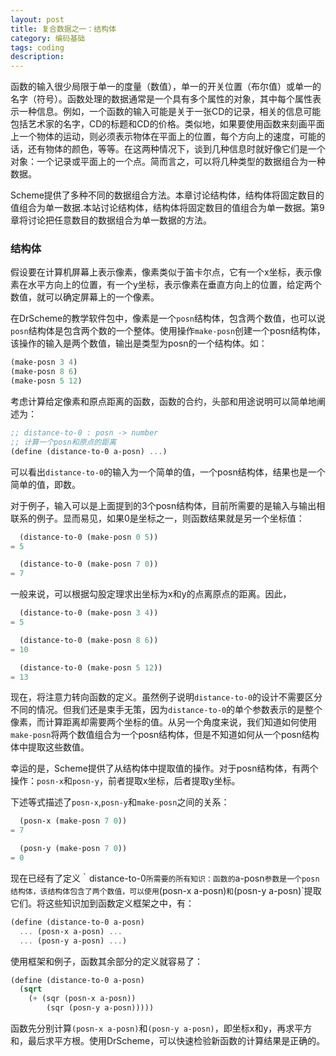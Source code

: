 ```yaml
---
layout: post
title: 复合数据之一：结构体
category: 编码基础
tags: coding
description: 
---
```


函数的输入很少局限于单一的度量（数值），单一的开关位置（布尔值）或单一的名字（符号）。函数处理的数据通常是一个具有多个属性的对象，其中每个属性表示一种信息。例如，一个函数的输入可能是关于一张CD的记录，相关的信息可能包括艺术家的名字，CD的标题和CD的价格。类似地，如果要使用函数来刻画平面上一个物体的运动，则必须表示物体在平面上的位置，每个方向上的速度，可能的话，还有物体的颜色，等等。在这两种情况下，谈到几种信息时就好像它们是一个对象：一个记录或平面上的一个点。简而言之，可以将几种类型的数据组合为一种数据。

Scheme提供了多种不同的数据组合方法。本章讨论结构体，结构体将固定数目的值组合为单一数据.本站讨论结构体，结构体将固定数目的值组合为单一数据。第9章将讨论把任意数目的数据组合为单一数据的方法。

### 结构体

假设要在计算机屏幕上表示像素，像素类似于笛卡尔点，它有一个x坐标，表示像素在水平方向上的位置，有一个y坐标，表示像素在垂直方向上的位置，给定两个数值，就可以确定屏幕上的一个像素。

在DrScheme的教学软件包中，像素是一个`posn`结构体，包含两个数值，也可以说`posn`结构体是包含两个数的一个整体。使用操作`make-posn`创建一个posn结构体，该操作的输入是两个数值，输出是类型为posn的一个结构体。如：

```Scheme
(make-posn 3 4)
(make-posn 8 6)
(make-posn 5 12)
```
考虑计算给定像素和原点距离的函数，函数的合约，头部和用途说明可以简单地阐述为：

```Scheme
;; distance-to-0 : posn -> number
;; 计算一个posn和原点的距离
(define (distance-to-0 a-posn) ...)
```
可以看出`distance-to-0`的输入为一个简单的值，一个posn结构体，结果也是一个简单的值，即数。

对于例子，输入可以是上面提到的3个posn结构体，目前所需要的是输入与输出相联系的例子。显而易见，如果0是坐标之一，则函数结果就是另一个坐标值：

```Scheme
  (distance-to-0 (make-posn 0 5))
= 5

  (distance-to-0 (make-posn 7 0))
= 7
```
一般来说，可以根据勾股定理求出坐标为x和y的点离原点的距离。因此，

```Scheme
  (distance-to-0 (make-posn 3 4))
= 5

  (distance-to-0 (make-posn 8 6))
= 10

  (distance-to-0 (make-posn 5 12))
= 13
```
现在，将注意力转向函数的定义。虽然例子说明`distance-to-0`的设计不需要区分不同的情况。但我们还是束手无策，因为`distance-to-0`的单个参数表示的是整个像素，而计算距离却需要两个坐标的值。从另一个角度来说，我们知道如何使用`make-posn`将两个数值组合为一个posn结构体，但是不知道如何从一个posn结构体中提取这些数值。

幸运的是，Scheme提供了从结构体中提取值的操作。对于posn结构体，有两个操作：`posn-x`和`posn-y`，前者提取x坐标，后者提取y坐标。

下述等式描述了`posn-x`,`posn-y`和`make-posn`之间的关系：

```Scheme
  (posn-x (make-posn 7 0))
= 7

  (posn-y (make-posn 7 0))
= 0
```
现在已经有了定义｀distance-to-0`所需要的所有知识：函数的`a-posn`参数是一个posn结构体，该结构体包含了两个数值，可以使用`(posn-x a-posn)`和`(posn-y a-posn)`提取它们。将这些知识加到函数定义框架之中，有：

```Scheme
(define (distance-to-0 a-posn)
  ... (posn-x a-posn) ...
  ... (posn-y a-posn) ...)
```

使用框架和例子，函数其余部分的定义就容易了：

```Scheme
(define (distance-to-0 a-posn)
  (sqrt
    (+ (sqr (posn-x a-posn))
        (sqr (posn-y a-posn)))))
```
函数先分别计算`(posn-x a-posn)`和`(posn-y a-posn)`，即坐标x和y，再求平方和，最后求平方根。使用DrScheme，可以快速检验新函数的计算结果是正确的。

